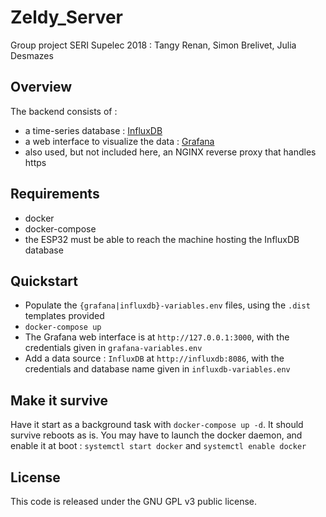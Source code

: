 # Zeldy_Server

Group project SERI Supelec 2018 : Tangy Renan, Simon Brelivet, Julia Desmazes

## Overview
The backend consists of :
- a time-series database : [InfluxDB](https://www.influxdata.com/)
- a web interface to visualize the data : [Grafana](https://grafana.com/)
- also used, but not included here, an NGINX reverse proxy that handles https

## Requirements
- docker
- docker-compose
- the ESP32 must be able to reach the machine hosting the InfluxDB database

## Quickstart
- Populate the `{grafana|influxdb}-variables.env` files, using the `.dist` templates provided
- `docker-compose up`
- The Grafana web interface is at `http://127.0.0.1:3000`, with the credentials given in `grafana-variables.env`
- Add a data source : `InfluxDB` at `http://influxdb:8086`, with the credentials and database name given in `influxdb-variables.env`

## Make it survive
Have it start as a background task with `docker-compose up -d`. It should survive reboots as is.
You may have to launch the docker daemon, and enable it at boot : `systemctl start docker` and `systemctl enable docker`

## License

This code is released under the GNU GPL v3 public license.
